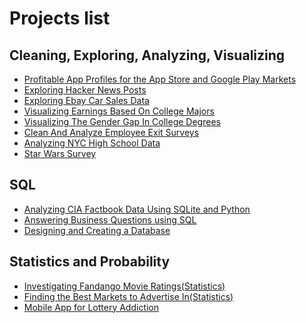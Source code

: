 # Projects list

## Cleaning, Exploring, Analyzing, Visualizing
- [Profitable App Profiles for the App Store and Google Play Markets](https://github.com/sidziuk/My_projects/blob/master/Profitable%20App%20Profiles%20for%20the%20App%20Store%20and%20Google%20Play%20Markets/Profitable%20App%20Profiles%20for%20the%20App%20Store%20and%20Google%20Play%20Markets.ipynb)
- [Exploring Hacker News Posts](https://github.com/sidziuk/My_projects/blob/master/Exploring%20Hacker%20News%20Posts/Exploring%20Hacker%20News%20Posts.ipynb)
- [Exploring Ebay Car Sales Data](https://github.com/sidziuk/My_projects/blob/master/Exploring%20Ebay%20Car%20Sales%20Data/Exploring%20Ebay%20Car%20Sales%20Data.ipynb)
- [Visualizing Earnings Based On College Majors](https://github.com/sidziuk/My_projects/blob/master/Visualizing%20Earnings%20Based%20On%20College%20Majors/Visualizing%20Earnings%20Based%20On%20College%20Majors.ipynb)
- [Visualizing The Gender Gap In College Degrees](https://github.com/sidziuk/My_projects/blob/master/Visualizing%20The%20Gender%20Gap%20In%20College%20Degrees/Visualizing%20The%20Gender%20Gap%20In%20College%20Degrees.ipynb)
- [Clean And Analyze Employee Exit Surveys](https://github.com/sidziuk/My_projects/blob/master/Clean%20And%20Analyze%20Employee%20Exit%20Surveys/Clean%20And%20Analyze%20Employee%20Exit%20Surveys.ipynb)
- [Analyzing NYC High School Data](https://github.com/sidziuk/My_projects/blob/master/Analyzing%20NYC%20High%20School%20Data/Analyzing%20NYC%20High%20School%20Data.ipynb)
- [Star Wars Survey](https://github.com/sidziuk/My_projects/blob/master/Star%20Wars%20Survey/Star%20Wars%20Survey.ipynb)
## SQL
- [Analyzing CIA Factbook Data Using SQLite and Python](https://github.com/sidziuk/My_projects/blob/master/Analyzing%20CIA%20Factbook%20Data%20Using%20SQLite%20and%20Python/Analyzing%20CIA%20Factbook%20Data%20Using%20SQLite%20and%20Python.ipynb)
- [Answering Business Questions using SQL](https://github.com/sidziuk/My_projects/blob/master/Answering%20Business%20Questions%20using%20SQL/Answering%20Business%20Questions%20using%20SQL.ipynb)
- [Designing and Creating a Database](https://github.com/sidziuk/My_projects/blob/master/Designing%20and%20Creating%20a%20Database/Designing%20and%20Creating%20a%20Database.ipynb)
## Statistics and Probability
- [Investigating Fandango Movie Ratings(Statistics)](https://github.com/sidziuk/My_projects/blob/master/Investigating%20Fandango%20Movie%20Ratings(Statistics)/Investigating%20Fandango%20Movie%20Ratings(Statistics).ipynb)
- [Finding the Best Markets to Advertise In(Statistics)](https://github.com/sidziuk/My_projects/blob/master/Finding%20the%20Best%20Markets%20to%20Advertise%20In(Statistics)/Finding%20the%20Best%20Markets%20to%20Advertise%20In(Statistics).ipynb)
- [Mobile App for Lottery Addiction](https://github.com/sidziuk/My_projects/blob/master/Mobile%20App%20for%20Lottery%20Addiction/Mobile%20App%20for%20Lottery%20Addiction.ipynb)
